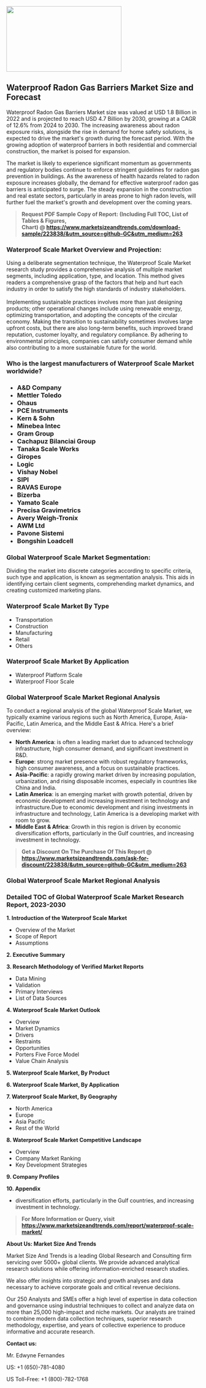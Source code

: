 <p><img class="alignnone size-medium wp-image-20088" src="https://ffe5etoiles.com/wp-content/uploads/2024/12/MST1-300x171.png" alt="" width="300" height="171" /></p><h2>Waterproof Radon Gas Barriers Market Size and Forecast</h2><p>Waterproof Radon Gas Barriers Market size was valued at USD 1.8 Billion in 2022 and is projected to reach USD 4.7 Billion by 2030, growing at a CAGR of 12.6% from 2024 to 2030. The increasing awareness about radon exposure risks, alongside the rise in demand for home safety solutions, is expected to drive the market's growth during the forecast period. With the growing adoption of waterproof barriers in both residential and commercial construction, the market is poised for expansion.</p><p>The market is likely to experience significant momentum as governments and regulatory bodies continue to enforce stringent guidelines for radon gas prevention in buildings. As the awareness of health hazards related to radon exposure increases globally, the demand for effective waterproof radon gas barriers is anticipated to surge. The steady expansion in the construction and real estate sectors, particularly in areas prone to high radon levels, will further fuel the market's growth and development over the coming years.</p></p><blockquote id="" class=""><strong>Request PDF Sample Copy of Report: (Including Full TOC, List of Tables &amp; Figures, Chart)&nbsp;@&nbsp;<strong><a href="https://www.marketsizeandtrends.com/download-sample/223838/&utm_source=github-GC&utm_medium=263" target="_blank">https://www.marketsizeandtrends.com/download-sample/223838/&utm_source=github-GC&utm_medium=263</a></strong></strong></blockquote><h3 id="" class="">Waterproof Scale Market&nbsp;Overview and Projection:</h3><p id="" class="">Using a deliberate segmentation technique, the Waterproof Scale Market research study provides a comprehensive analysis of multiple market segments, including application, type, and location. This method gives readers a comprehensive grasp of the factors that help and hurt each industry in order to satisfy the high standards of industry stakeholders. <br /> <br />Implementing sustainable practices involves more than just designing products; other operational changes include using renewable energy, optimizing transportation, and adopting the concepts of the circular economy. Making the transition to sustainability sometimes involves large upfront costs, but there are also long-term benefits, such improved brand reputation, customer loyalty, and regulatory compliance. By adhering to environmental principles, companies can satisfy consumer demand while also contributing to a more sustainable future for the world.</p><h3 id="" class="">Who is the largest manufacturers of&nbsp;Waterproof Scale Market worldwide?</h3><h3 class=""><p><ul><li>A&D Company </li><li> Mettler Toledo </li><li> Ohaus </li><li> PCE Instruments </li><li> Kern & Sohn </li><li> Minebea Intec </li><li> Gram Group </li><li> Cachapuz Bilanciai Group </li><li> Tanaka Scale Works </li><li> Giropes </li><li> Logic </li><li> Vishay Nobel </li><li> SIPI </li><li> RAVAS Europe </li><li> Bizerba </li><li> Yamato Scale </li><li> Precisa Gravimetrics </li><li> Avery Weigh-Tronix </li><li> AWM Ltd </li><li> Pavone Sistemi </li><li> Bongshin Loadcell</li></ul></p></h3><h3 id="" class="">Global&nbsp;Waterproof Scale Market Segmentation:</h3><p id="" class="">Dividing the market into discrete categories according to specific criteria, such type and application, is known as segmentation analysis. This aids in identifying certain client segments, comprehending market dynamics, and creating customized marketing plans.</p><h3 id="" class="">Waterproof Scale Market&nbsp;By Type</h3><p><p><ul><li>Transportation</li><li> Construction</li><li> Manufacturing</li><li> Retail</li><li> Others</p></li></ul></p></p><h3 id="" class="">Waterproof Scale Market&nbsp;By Application</h3><p class=""><p><ul><li>Waterproof Platform Scale</li><li> Waterproof Floor Scale</li></ul></p></p><h3 id="" class="">Global Waterproof Scale Market Regional Analysis</h3><p id="" class="">To conduct a regional analysis of the global Waterproof Scale Market, we typically examine various regions such as North America, Europe, Asia-Pacific, Latin America, and the Middle East &amp; Africa. Here's a brief overview:</p><ul><li><strong>North America</strong>: is often a leading market due to advanced technology infrastructure, high consumer demand, and significant investment in R&amp;D.</li><li><strong>Europe</strong>: strong market presence with robust regulatory frameworks, high consumer awareness, and a focus on sustainable practices.</li><li><strong>Asia-Pacific</strong>: a rapidly growing market driven by increasing population, urbanization, and rising disposable incomes, especially in countries like China and India.</li><li><strong>Latin America</strong>: is an emerging market with growth potential, driven by economic development and increasing investment in technology and infrastructure.Due to economic development and rising investments in infrastructure and technology, Latin America is a developing market with room to grow.</li><li><strong>Middle East &amp; Africa</strong>: Growth in this region is driven by economic diversification efforts, particularly in the Gulf countries, and increasing investment in technology.</li></ul><blockquote id="" class=""><strong>Get a Discount On The Purchase Of This Report @ <strong><a href="https://www.marketsizeandtrends.com/ask-for-discount/223838/&utm_source=github-GC&utm_medium=263" target="_blank">https://www.marketsizeandtrends.com/ask-for-discount/223838/&utm_source=github-GC&utm_medium=263</a></strong></strong></blockquote><h3 id="" class="">Global Waterproof Scale Market Regional Analysis</h3><h3 id="" class="">Detailed TOC of Global Waterproof Scale Market Research Report, 2023-2030</h3><p id="" class=""><strong>1. Introduction of the Waterproof Scale Market</strong></p><ul><li>Overview of the Market</li><li>Scope of Report</li><li>Assumptions</li></ul><p id="" class=""><strong>2. Executive Summary</strong></p><p id="" class=""><strong>3. Research Methodology of Verified Market Reports</strong></p><ul><li>Data Mining</li><li>Validation</li><li>Primary Interviews</li><li>List of Data Sources</li></ul><p id="" class=""><strong>4. Waterproof Scale Market Outlook</strong></p><ul><li>Overview</li><li>Market Dynamics</li><li>Drivers</li><li>Restraints</li><li>Opportunities</li><li>Porters Five Force Model</li><li>Value Chain Analysis</li></ul><p id="" class=""><strong>5. Waterproof Scale Market, By Product</strong></p><p id="" class=""><strong>6. Waterproof Scale Market, By Application</strong></p><p id="" class=""><strong>7. Waterproof Scale Market, By Geography</strong></p><ul><li>North America</li><li>Europe</li><li>Asia Pacific</li><li>Rest of the World</li></ul><p id="" class=""><strong>8. Waterproof Scale Market Competitive Landscape</strong></p><ul><li>Overview</li><li>Company Market Ranking</li><li>Key Development Strategies</li></ul><p id="" class=""><strong>9. Company Profiles</strong></p><p id="" class=""><strong>10. Appendix</strong></p><ul><li>diversification efforts, particularly in the Gulf countries, and increasing investment in technology.</li></ul><blockquote id="" class=""><strong>For More Information or Query, visit <strong><strong><a href="https://www.marketsizeandtrends.com/report/waterproof-scale-market/" target="_blank">https://www.marketsizeandtrends.com/report/waterproof-scale-market/</a></strong></strong></strong></blockquote><p id="" class=""><strong>About Us: Market Size And Trends</strong></p><p id="" class="">Market Size And Trends is a leading Global Research and Consulting firm servicing over 5000+ global clients. We provide advanced analytical research solutions while offering information-enriched research studies.</p><p id="" class="">We also offer insights into strategic and growth analyses and data necessary to achieve corporate goals and critical revenue decisions.</p><p id="" class="">Our 250 Analysts and SMEs offer a high level of expertise in data collection and governance using industrial techniques to collect and analyze data on more than 25,000 high-impact and niche markets. Our analysts are trained to combine modern data collection techniques, superior research methodology, expertise, and years of collective experience to produce informative and accurate research.</p><p id="" class=""><strong>Contact us:</strong></p><p id="" class="">Mr. Edwyne Fernandes</p><p id="" class="">US: +1 (650)-781-4080</p><p id="" class="">US Toll-Free: +1 (800)-782-1768</p>
